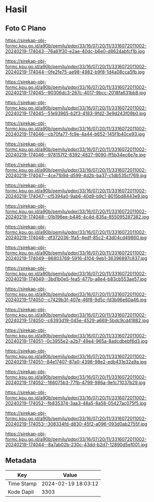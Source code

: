 # Hasil

## Foto C Plano

https://sirekap-obj-formc.kpu.go.id/a90b/pemilu/pdpr/33/16/07/20/11/3316072011002-20240219-174043--76a61f30-e2ae-40dc-b6e0-d8624abfcf1b.jpg

https://sirekap-obj-formc.kpu.go.id/a90b/pemilu/pdpr/33/16/07/20/11/3316072011002-20240219-174044--0fe2fe75-ae98-4982-b9f8-1d4a08cca5fb.jpg

https://sirekap-obj-formc.kpu.go.id/a90b/pemilu/pdpr/33/16/07/20/11/3316072011002-20240219-174045--90306dc3-267c-4017-9bcc-2018fa631bb8.jpg

https://sirekap-obj-formc.kpu.go.id/a90b/pemilu/pdpr/33/16/07/20/11/3316072011002-20240219-174045--51e93965-b2f3-4183-9fd2-3e9d243f09b0.jpg

https://sirekap-obj-formc.kpu.go.id/a90b/pemilu/pdpr/33/16/07/20/11/3316072011002-20240219-174046--cb70fa77-fc9e-4a44-b652-145f1b40ce93.jpg

https://sirekap-obj-formc.kpu.go.id/a90b/pemilu/pdpr/33/16/07/20/11/3316072011002-20240219-174046--978157f2-8392-4827-9090-ff5b34ec6e7e.jpg

https://sirekap-obj-formc.kpu.go.id/a90b/pemilu/pdpr/33/16/07/20/11/3316072011002-20240219-174047--4ce71b9d-d599-4d2b-ba37-c1db535cf769.jpg

https://sirekap-obj-formc.kpu.go.id/a90b/pemilu/pdpr/33/16/07/20/11/3316072011002-20240219-174047--cf5394a0-9ab6-40d9-b9c1-8015bd8443e9.jpg

https://sirekap-obj-formc.kpu.go.id/a90b/pemilu/pdpr/33/16/07/20/11/3316072011002-20240219-174048--01b196ee-b446-4c4d-835a-855095287382.jpg

https://sirekap-obj-formc.kpu.go.id/a90b/pemilu/pdpr/33/16/07/20/11/3316072011002-20240219-174048--df372036-1fa5-4edf-85c2-43d04cd49860.jpg

https://sirekap-obj-formc.kpu.go.id/a90b/pemilu/pdpr/33/16/07/20/11/3316072011002-20240219-174049--86803769-5916-4104-9eb1-36396897c837.jpg

https://sirekap-obj-formc.kpu.go.id/a90b/pemilu/pdpr/33/16/07/20/11/3316072011002-20240219-174049--3bd1b0e5-fea5-477b-a8e4-b83cb553ae57.jpg

https://sirekap-obj-formc.kpu.go.id/a90b/pemilu/pdpr/33/16/07/20/11/3316072011002-20240219-174050--c7429b3f-407e-46f8-9d5c-fd3b96e60a46.jpg

https://sirekap-obj-formc.kpu.go.id/a90b/pemilu/pdpr/33/16/07/20/11/3316072011002-20240219-174050--c6393d19-045e-4529-a669-5bdc9cd41882.jpg

https://sirekap-obj-formc.kpu.go.id/a90b/pemilu/pdpr/33/16/07/20/11/3316072011002-20240219-174051--0c3955e2-a2b7-49e4-965a-8adcdbebf6d3.jpg

https://sirekap-obj-formc.kpu.go.id/a90b/pemilu/pdpr/33/16/07/20/11/3316072011002-20240219-174051--84e17407-87a0-4398-98e2-edb431e32a9a.jpg

https://sirekap-obj-formc.kpu.go.id/a90b/pemilu/pdpr/33/16/07/20/11/3316072011002-20240219-174052--166075b3-77fb-4799-986a-9e1c71037b29.jpg

https://sirekap-obj-formc.kpu.go.id/a90b/pemilu/pdpr/33/16/07/20/11/3316072011002-20240219-174052--fb835374-3aa3-48a5-8a58-05427ac075f5.jpg

https://sirekap-obj-formc.kpu.go.id/a90b/pemilu/pdpr/33/16/07/20/11/3316072011002-20240219-174053--308334fd-d830-45f2-a096-093d0ab2755f.jpg

https://sirekap-obj-formc.kpu.go.id/a90b/pemilu/pdpr/33/16/07/20/11/3316072011002-20240219-174044--8a7ab02b-230c-43dd-b2d7-12890d5ef001.jpg


## Metadata

| Key        | Value               |
| ---------- | ------------------- |
| Time Stamp | 2024-02-19 18:03:12 |
| Kode Dapil | 3303                |



